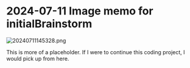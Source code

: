 # 2024-07-11 Image memo for initialBrainstorm

![20240711145328.png](<../media/20240711145328.png>)

This is more of a placeholder. If I were to continue this coding project, I would pick up from here.